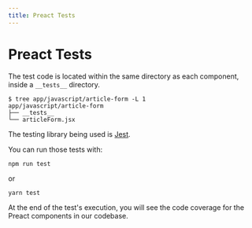 ```yaml
---
title: Preact Tests
---
```


# Preact Tests

The test code is located within the same directory as each component, inside a
`__tests__` directory.

```shell
$ tree app/javascript/article-form -L 1
app/javascript/article-form
├── __tests__
└── articleForm.jsx
```

The testing library being used is [Jest](https://jestjs.io/).

You can run those tests with:

```shell
npm run test
```

or

```shell
yarn test
```

At the end of the test's execution, you will see the code coverage for the
Preact components in our codebase.

